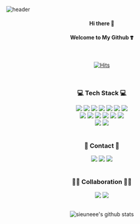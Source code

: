 ![header](https://capsule-render.vercel.app/api?type=waving&color=0:ffc5c0,100:ff6f61&height=250&section=header&text=SIEUNEEE_CODE&fontAlign=60&fontAlignY=40&descAlign=87&descAlignY=55&desc=Sieun%20Kim&fontSize=70&animation=fadeIn&fontColor=fff)


<div align="center">

<h4>Hi there 👋</h4>
<h4>Welcome to My Github ❣️</h4>

<br />

[![Hits](https://hits.seeyoufarm.com/api/count/incr/badge.svg?url=https%3A%2F%2Fgithub.com%2Fsieuneee&count_bg=%2379C83D&title_bg=%23555555&icon=&icon_color=%23E7E7E7&title=hits&edge_flat=false)](https://hits.seeyoufarm.com)

<br />
  
  <h3>💻 Tech Stack 💻</h3>
  <img src="https://img.shields.io/badge/Spring Boot-6DB33F?style=flat&logo=Spring Boot&logoColor=white"/>
  <img src="https://img.shields.io/badge/Vue.js-4FC08D?style=flat&logo=vue.js&logoColor=white"/>
  <img src="https://img.shields.io/badge/MySQL-4479a1?style=flat&logo=MySQL&logoColor=white"/>
  <img src="https://img.shields.io/badge/C++-00599c?style=flat&logo=C++&logoColor=white"/>
  <img src="https://img.shields.io/badge/C-a8b9cc?style=flat&logo=C&logoColor=white"/>
  <img src="https://img.shields.io/badge/Java-007396?style=flat&logo=OpenJDK&logoColor=white" />
  <img src="https://img.shields.io/badge/Kotlin-7f52ff?style=flat&logo=Kotlin&logoColor=white"/>
  <br />
  <img src="https://img.shields.io/badge/React-61dafb?style=flat&logo=React&logoColor=white"/>
  <img src="https://img.shields.io/badge/Node.js-339933?style=flat&logo=Node.JS&logoColor=white"/>
  <img src="https://img.shields.io/badge/MongoDB-47A248?style=flat&logo=MongoDB&logoColor=white"/>
  <img src="https://img.shields.io/badge/HTML5-e34f26?style=flat&logo=HTML5&logoColor=white"/>
  <img src="https://img.shields.io/badge/Javascript-ffb13b?style=flat&logo=javascript&logoColor=white"/>
  <img src="https://img.shields.io/badge/Python-3776ab?style=flat&logo=Python&logoColor=white"/>
  <br />
  <img src="https://img.shields.io/badge/Docker-2496ed?style=flat&logo=Docker&logoColor=white"/>
  <img src="https://img.shields.io/badge/Kubernetes-326ce5?style=flat&logo=Kubernetes&logoColor=white"/>

<br />
<br />
  <h3>📩 Contact 📩</h3>
  <a href="https://velog.io/@sieuneee" target="_blank"><img src="https://img.shields.io/badge/Velog-20C997?style=flat&logo=Velog&logoColor=white"/></a>
  <a href="mailto:sieunee.k@gmail.com" target="_blank"><img src="https://img.shields.io/badge/Gmail-EA4335?style=flat&logo=Gmail&logoColor=white"/></a>
  <a href="https://www.instagram.com/sieun_0703" target="_blank"><img src="https://img.shields.io/badge/Instagram-e4405f?style=flat&logo=Instagram&logoColor=white"/></a>

<br />
<br />
  <h3>👩‍💻 Collaboration 🧑‍💻</h3>
  <img src="https://img.shields.io/badge/Notion-000000?style=flat&logo=Notion&logoColor=white"/>
  <img src="https://img.shields.io/badge/Github-181717?style=flat&logo=Github&logoColor=white"/>

<br />
<br />

![sieuneee's github stats](https://github-readme-stats.vercel.app/api?username=sieuneee&show_icons=true)

</div>
